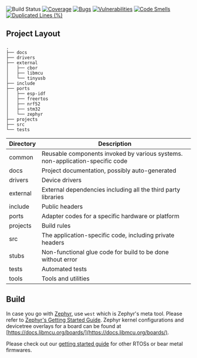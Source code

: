 ![Build Status](https://github.com/libmcu/firmware-project-layout/workflows/build/badge.svg)
[![Coverage](https://sonarcloud.io/api/project_badges/measure?project=libmcu_firmware-project-layout&metric=coverage)](https://sonarcloud.io/summary/new_code?id=libmcu_firmware-project-layout)
[![Bugs](https://sonarcloud.io/api/project_badges/measure?project=libmcu_firmware-project-layout&metric=bugs)](https://sonarcloud.io/summary/new_code?id=libmcu_firmware-project-layout)
[![Vulnerabilities](https://sonarcloud.io/api/project_badges/measure?project=libmcu_firmware-project-layout&metric=vulnerabilities)](https://sonarcloud.io/summary/new_code?id=libmcu_firmware-project-layout)
[![Code Smells](https://sonarcloud.io/api/project_badges/measure?project=libmcu_firmware-project-layout&metric=code_smells)](https://sonarcloud.io/summary/new_code?id=libmcu_firmware-project-layout)
[![Duplicated Lines (%)](https://sonarcloud.io/api/project_badges/measure?project=libmcu_firmware-project-layout&metric=duplicated_lines_density)](https://sonarcloud.io/summary/new_code?id=libmcu_firmware-project-layout)

## Project Layout

```shell
.
├── docs
├── drivers
├── external
│   ├── cbor
│   ├── libmcu
│   └── tinyusb
├── include
├── ports
│   ├── esp-idf
│   ├── freertos
│   ├── nrf52
│   ├── stm32
│   └── zephyr
├── projects
├── src
└── tests
```

| Directory | Description                                                                    |
| --------- | -----------                                                                    |
| common    | Reusable components invoked by various systems. non-application-specific code  |
| docs      | Project documentation, possibly auto-generated                                 |
| drivers   | Device drivers                                                                 |
| external  | External dependencies including all the third party libraries                  |
| include   | Public headers                                                                 |
| ports     | Adapter codes for a specific hardware or platform                              |
| projects  | Build rules                                                                    |
| src       | The application-specific code, including private headers                       |
| stubs     | Non-functional glue code for build to be done without error                    |
| tests     | Automated tests                                                                |
| tools     | Tools and utilities                                                            |

## Build
In case you go with [Zephyr](https://zephyrproject.org/), use `west` which is
Zephyr's meta tool. Please refer to [Zephyr's Getting Started
Guide](https://docs.zephyrproject.org/latest/develop/getting_started/index.html).
Zephyr kernel configurations and devicetree overlays for a board can be found
at [https://docs.libmcu.org/boards/](https://docs.libmcu.org/boards/).

Please check out our [getting started guide](https://docs.libmcu.org/boards/)
for other RTOSs or bear metal firmwares.
